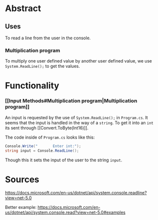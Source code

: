 # Abstract
## Uses
To read a line from the user in the console.

### Multiplication program
To multiply one user defined value by another user defined value, we use  ``System.ReadLine();`` to get the values. 

# Functionality
### [[Input Methods#Multiplication program|Multiplication program]]
An input is requested by the use of ``System.ReadLine();`` in ``Program.cs``. It seems that the input is handled in the way of a ``string``.  To get it into an ``int`` its sent through [[Convert.ToByte(Int16)]].

The code inside of ``Program.cs`` looks like this:
```cs
Console.Write("       Enter int:");
string input = Console.ReadLine();
```

Though this it sets the input of the user to the string ``input``.

# Sources
https://docs.microsoft.com/en-us/dotnet/api/system.console.readline?view=net-5.0

Better example:
https://docs.microsoft.com/en-us/dotnet/api/system.console.read?view=net-5.0#examples